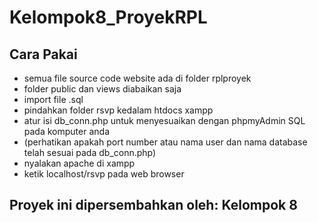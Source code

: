 # Kelompok8_ProyekRPL

## Cara Pakai
- semua file source code website ada di folder rplproyek
- folder public dan views diabaikan saja
- import file .sql
- pindahkan folder rsvp kedalam htdocs xampp
- atur isi db_conn.php untuk menyesuaikan dengan phpmyAdmin SQL pada komputer anda
- (perhatikan apakah port number atau nama user dan nama database telah sesuai pada db_conn.php)
- nyalakan apache di xampp
- ketik localhost/rsvp pada web browser


## Proyek ini dipersembahkan oleh: Kelompok 8
